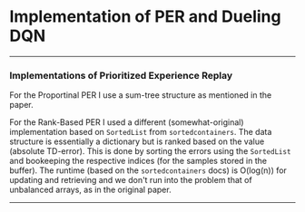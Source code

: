 # Implementation of PER and Dueling DQN 
----------------

### Implementations of Prioritized Experience Replay


For the Proportinal PER I use a sum-tree structure as mentioned in the paper. 

For the Rank-Based PER I used a different (somewhat-original) implementation based on `SortedList` from `sortedcontainers`. The data structure is essentially a dictionary but is ranked based on the value (absolute TD-error). This is done by sorting the errors using the `SortedList` and bookeeping the respective indices (for the samples stored in the buffer). The runtime (based on the `sortedcontainers` docs) is O(log(n)) for updating and retrieving and we don't run into the problem that of unbalanced arrays, as in the original paper.   

-------